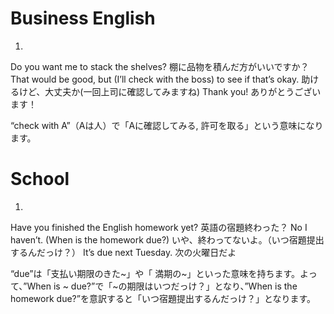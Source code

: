 # Business English
1.
 Do you want me to stack the shelves?
棚に品物を積んだ方がいいですか？
That would be good, but (I’ll check with the boss) to see if that’s okay.
助けるけど、大丈夫か(一回上司に確認してみますね)
Thank you!
ありがとうございます！


“check with A”（Aは人）で「Aに確認してみる, 許可を取る」という意味になります。

# School
1.
Have you finished the English homework yet?
英語の宿題終わった？
No I haven’t. (When is the homework due?)
いや、終わってないよ。（いつ宿題提出するんだっけ？）
It’s due next Tuesday.
次の火曜日だよ


“due”は「支払い期限のきた~」や「 満期の~」といった意味を持ちます。よって、”When is ~ due?”で「~の期限はいつだっけ？」となり、”When is the homework due?”を意訳すると「いつ宿題提出するんだっけ？」となります。

